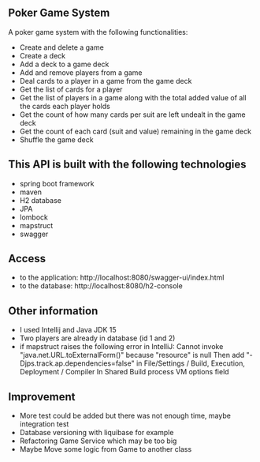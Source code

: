 ## Poker Game System

A poker game system with the following functionalities:

- Create and delete a game
- Create a deck
- Add a deck to a game deck
- Add and remove players from a game
- Deal cards to a player in a game from the game deck
- Get the list of cards for a player
- Get the list of players in a game along with the total added value of all the cards each player holds
- Get the count of how many cards per suit are left undealt in the game deck
- Get the count of each card (suit and value) remaining in the game deck
- Shuffle the game deck

## This API is built with the following technologies
- spring boot framework
- maven
- H2 database
- JPA
- lombock
- mapstruct
- swagger

## Access
- to the application: http://localhost:8080/swagger-ui/index.html
- to the database: http://localhost:8080/h2-console


## Other information
- I used Intellij and Java JDK 15
- Two players are already in database (id 1 and 2)
- if mapstruct raises the following error in IntelliJ:
  Cannot invoke "java.net.URL.toExternalForm()" because "resource" is null
  Then add "-Djps.track.ap.dependencies=false" in File/Settings / Build, Execution, Deployment / Compiler 
In Shared Build process VM options field

## Improvement
- More test could be added but there was not enough time, maybe integration test
- Database versioning with liquibase for example
- Refactoring Game Service which may be too big
- Maybe Move some logic from Game to another class